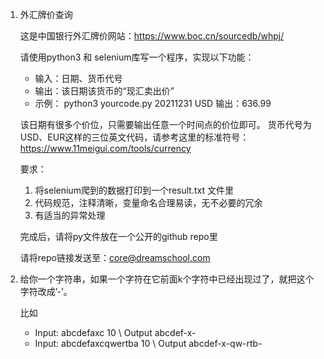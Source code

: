 1. 外汇牌价查询 

    这是中国银行外汇牌价网站：https://www.boc.cn/sourcedb/whpj/ 

    请使用python3 和 selenium库写一个程序，实现以下功能：

   - 输入：日期、货币代号 
   - 输出：该日期该货币的“现汇卖出价”  
   - 示例： python3 yourcode.py 20211231 USD 输出：636.99  

    该日期有很多个价位，只需要输出任意一个时间点的价位即可。 货币代号为USD、EUR这样的三位英文代码，请参考这里的标准符号：https://www.11meigui.com/tools/currency  
    
    要求： 
    1. 将selenium爬到的数据打印到一个result.txt 文件里 
    2. 代码规范，注释清晰，变量命名合理易读，无不必要的冗余 
    3. 有适当的异常处理  

    完成后，请将py文件放在一个公开的github repo里 
    
    请将repo链接发送至：core@dreamschool.com  
    
2. 给你一个字符串，如果一个字符在它前面k个字符中已经出现过了，就把这个字符改成’-’。 

    比如 
    - Input: abcdefaxc 10 \ Output abcdef-x- 
    - Input: abcdefaxcqwertba 10 \ Output abcdef-x-qw-rtb-